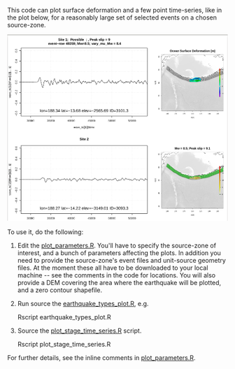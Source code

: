 This code can plot surface deformation and a few point time-series, like in the plot below, for a reasonably large set of selected events on a chosen source-zone.

![Example of the plots that can be made.](Example_plot.png "The script can make plots like this for many earthquake events.")

To use it, do the following:

1. Edit the [plot_parameters.R](plot_parameters.R). You'll have to specify the source-zone of interest, and a bunch of parameters affecting the plots. In addition you need to provide the source-zone's event files and unit-source geometry files. At the moment these all have to be downloaded to your local machine -- see the comments in the code for locations. You will also provide a DEM covering the area where the earthquake will be plotted, and a zero contour shapefile.

2. Run source the [earthquake_types_plot.R](earthquake_types_plot.R), e.g.

    Rscript earthquake_types_plot.R

3. Source the [plot_stage_time_series.R](plot_stage_time_series.R) script.

    Rscript plot_stage_time_series.R

For further details, see the inline comments in [plot_parameters.R](plot_parameters.R).
